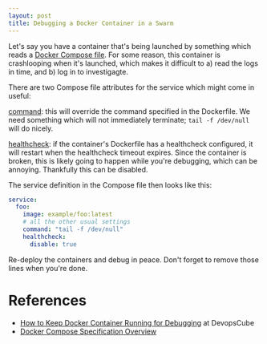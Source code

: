 ```yaml
---
layout: post
title: Debugging a Docker Container in a Swarm
---
```


Let's say you have a container that's being launched by something which reads a [Docker Compose file](https://docs.docker.com/compose/compose-file/). For some reason, this container is crashlooping when it's launched, which makes it difficult to a) read the logs in time, and b) log in to investigagte.

There are two Compose file attributes for the service which might come in useful:

[command](https://docs.docker.com/compose/compose-file/05-services/#command): this will override the command specified in the Dockerfile. We need something which will not immediately terminate; `tail -f /dev/null` will do nicely.

[healthcheck](https://docs.docker.com/compose/compose-file/05-services/#healthcheck): if the container's Dockerfile has a healthcheck configured, it will restart when the healthcheck timeout expires. Since the container is broken, this is likely going to happen while you're debugging, which can be annoying. Thankfully this can be disabled.

The service definition in the Compose file then looks like this:

```yaml
service:
  foo:
    image: example/foo:latest
    # all the other usual settings
    command: "tail -f /dev/null"
    healthcheck:
      disable: true
```

Re-deploy the containers and debug in peace. Don't forget to remove those lines when you're done.

# References

- [How to Keep Docker Container Running for Debugging](https://devopscube.com/keep-docker-container-running/) at DevopsCube
- [Docker Compose Specification Overview](https://docs.docker.com/compose/compose-file/)
